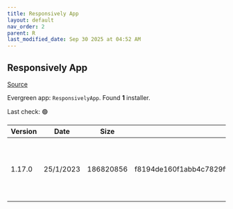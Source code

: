 ```yaml
---
title: Responsively App
layout: default
nav_order: 2
parent: R
last_modified_date: Sep 30 2025 at 04:52 AM
---
```


## Responsively App

[Source](https://responsively.app/)

Evergreen app: `ResponsivelyApp`. Found **1** installer.

Last check: 🟢

| Version | Date      | Size      | Sha256                                                           | Architecture | InstallerType | Type | URI                                                                                                                                                                                                                                                  |
| ------- | --------- | --------- | ---------------------------------------------------------------- | ------------ | ------------- | ---- | ---------------------------------------------------------------------------------------------------------------------------------------------------------------------------------------------------------------------------------------------------- |
| 1.17.0  | 25/1/2023 | 186820856 | f8194de160f1abb4c7829ff15ae15c2ca53fb1884797dc5d757f522a3c1215d2 | x86          | Default       | exe  | [https://github.com/responsively-org/responsively-app-releases/releases/download/v1.17.0/ResponsivelyApp-Setup-1.17.0.exe](https://github.com/responsively-org/responsively-app-releases/releases/download/v1.17.0/ResponsivelyApp-Setup-1.17.0.exe) |
